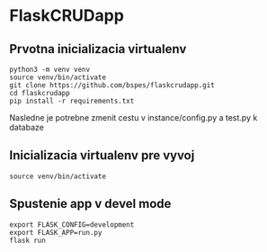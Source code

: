 FlaskCRUDapp
================

Prvotna inicializacia virtualenv
----------------
    python3 -m venv venv
    source venv/bin/activate
    git clone https://github.com/bspes/flaskcrudapp.git
    cd flaskcrudapp
    pip install -r requirements.txt
Nasledne je potrebne zmenit cestu v instance/config.py a test.py k databaze

Inicializacia virtualenv pre vyvoj
----------------
    source venv/bin/activate

Spustenie app v devel mode
----------------
    export FLASK_CONFIG=development
    export FLASK_APP=run.py
    flask run
